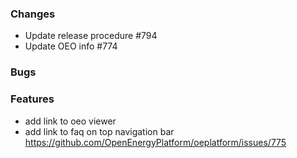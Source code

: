 ### Changes
- Update release procedure #794
- Update OEO info #774

### Bugs

### Features
- add link to oeo viewer
- add link to faq on top navigation bar https://github.com/OpenEnergyPlatform/oeplatform/issues/775
